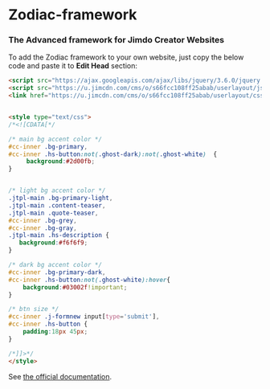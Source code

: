 # Zodiac-framework
### The Advanced framework for Jimdo Creator Websites

To add the Zodiac framework to your own website, just copy the below code and paste it to **Edit Head** section:

```html
<script src="https://ajax.googleapis.com/ajax/libs/jquery/3.6.0/jquery.min.js"></script> 
<script src="https://u.jimcdn.com/cms/o/s66fcc108ff25abab/userlayout/js/zodiac-framework-5-5-5-slim.js?t=1651303436" async="true" type="text/javascript"></script>
<link href="https://u.jimcdn.com/cms/o/s66fcc108ff25abab/userlayout/css/zodiac-framework-5-5-5.css?t=1651304833" rel="stylesheet" type="text/css" />


<style type="text/css">
/*<![CDATA[*/

/* main bg accent color */
#cc-inner .bg-primary,
#cc-inner .hs-button:not(.ghost-dark):not(.ghost-white)  {
     background:#2d00fb;
}


/* light bg accent color */
.jtpl-main .bg-primary-light,
.jtpl-main .content-teaser,
.jtpl-main .quote-teaser,
#cc-inner .bg-grey, 
#cc-inner .bg-gray,
.jtpl-main .hs-description {
   background:#f6f6f9;
}

/* dark bg accent color */
#cc-inner .bg-primary-dark,
#cc-inner .hs-button:not(.ghost-white):hover{ 
    background:#03002f!important;
}

/* btn size */
#cc-inner .j-formnew input[type='submit'],
#cc-inner .hs-button { 
    padding:18px 45px; 
}

/*]]>*/
</style>

```
See [the official documentation](https://www.hembarevskyy.com/projects/zodiac/).

